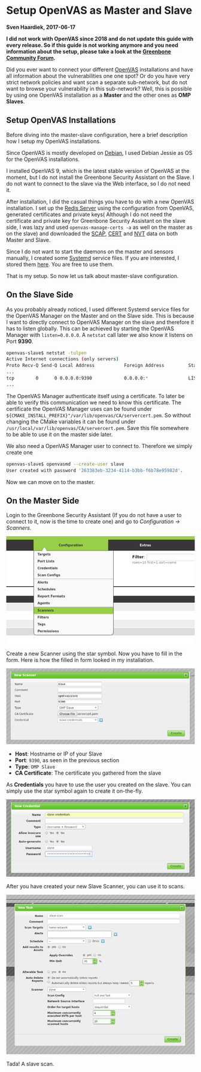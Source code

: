 # Setup OpenVAS as Master and Slave

__Sven Haardiek, 2017-06-17__

**I did not work with OpenVAS since 2018 and do not update this guide with
every release. So if this guide is not working anymore and you need
information about the setup, please take a look at the [Greenbone Community
Forum](https://community.greenbone.net/).**

Did you ever want to connect your different [OpenVAS](http://openvas.org/)
installations and have all information about the vulnerabilities one one spot?
Or do you have very strict network policies and want scan a separate
sub-network, but do not want to browse your vulnerability in this sub-network?
Well, this is possible by using one OpenVAS installation as a __Master__ and
the other ones as __OMP Slaves__.

## Setup OpenVAS Installations

Before diving into the master-slave configuration, here a brief description how
I setup my OpenVAS installations.

Since OpenVAS is mostly developed on [Debian](https://www.debian.org/), I used
Debian Jessie as OS for the OpenVAS installations.

I installed OpenVAS 9, which is the latest stable version of OpenVAS at the
moment, but I do not install the Greenbone Security Assistant on the Slave.  I
do not want to connect to the slave via the Web interface, so I do not need it.

After installation, I did the casual things you have to do with a new OpenVAS
installation.  I set up the [Redis Server](https://redis.io/) using the
configuration from OpenVAS, generated certificates and private keys(
Although I do not need the certificate and private key for Greenbone Security
Assistant on the slave side, I was lazy and used `openvas-manage-certs -a` as
well on the master as on the slave) and downloaded the
[SCAP](https://scap.nist.gov/),
[CERT](https://en.wikipedia.org/wiki/Computer_emergency_response_team) and
[NVT](http://www.openvas.org/openvas-nvt-feed.html) data on both Master and
Slave.

Since I do not want to start the daemons on the master and sensors manually, I
created some [Systemd](https://www.freedesktop.org/wiki/Software/systemd/)
service files. If you are interested, I stored them
[here](https://gist.github.com/shaardie/19ed2fcc6187d3663014cdbcae579e02).
You are free to use them.

That is my setup. So now let us talk about master-slave configuration.

## On the Slave Side

As you probably already noticed, I used different Systemd service files for
the OpenVAS Manager on the Master and on the Slave side. This is because I want
to directly connect to OpenVAS Manager on the slave and therefore it has
to listen globally. This can be achieved by starting the OpenVAS Manager with
`listen=0.0.0.0`. A `netstat` call later we also know it listens on Port
__9390__.

```bash
openvas-slave$ netstat -tulpen
Active Internet connections (only servers)
Proto Recv-Q Send-Q Local Address           Foreign Address         State       User       Inode       PID/Program name
...
tcp        0      0 0.0.0.0:9390            0.0.0.0:*               LISTEN      0          11430       401/openvasmd
...
```

The OpenVAS Manager authenticate itself using a certificate. To later be able
to verify this communication we need to know this certificate. The certificate
the OpenVAS Manager uses can be found under
`${CMAKE_INSTALL_PREFIX}"/var/lib/openvas/CA/servercert.pem`.
So without changing the CMake variables it can be found under
`/usr/local/var/lib/openvas/CA/servercert.pem`. Save this file somewhere to
be able to use it on the master side later.

We also need a OpenVAS Manager user to connect to. Therefore we simply create
one

```bash
openvas-slave$ openvasmd --create-user slave
User created with password '263383eb-3234-4114-b3bb-f6b78e95982d'.
```

Now we can move on to the master.

## On the Master Side

Login to the Greenbone Security Assistant (If you do not have a user to connect
to it, now is the time to create one) and go to _Configuration -> Scanners_.

![Scanners Configuration Location](images/openvas-master-sensor/config.png "Scanners Configuration location")

Create a new Scanner using the star symbol. Now you have to fill in the form.
Here is how the filled in form looked in my installation.

![New Scanner](images/openvas-master-sensor/new_scanner.png "Create new 'OMP Slave' Scanner")

 * __Host__: Hostname or IP of your Slave
 * __Port__: `9390`, as seen in the previous section
 * __Type__: `OMP Slave`
 * __CA Certificate__: The certificate you gathered from the slave

As __Credentials__ you have to use the user you created on the slave. You can
simply use the star symbol again to create it on-the-fly.

![Slave credentials](images/openvas-master-sensor/credentials.png "Create Slave Credentials")

After you have created your new Slave Scanner, you can use it to scans.

![Slave Scan](images/openvas-master-sensor/slave_scan.png "Create Slave Scan")

Tada! A slave scan.
